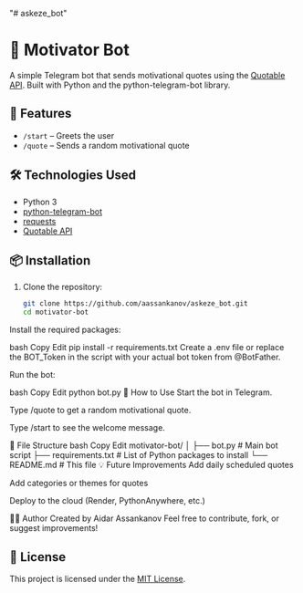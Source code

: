 "# askeze_bot" 
# 💬 Motivator Bot

A simple Telegram bot that sends motivational quotes using the [Quotable API](https://api.quotable.io/). Built with Python and the python-telegram-bot library.

## 🚀 Features

- `/start` – Greets the user
- `/quote` – Sends a random motivational quote

## 🛠 Technologies Used

- Python 3
- [python-telegram-bot](https://python-telegram-bot.org/)
- [requests](https://docs.python-requests.org/)
- [Quotable API](https://api.quotable.io/)

## 📦 Installation

1. Clone the repository:
   ```bash
   git clone https://github.com/aassankanov/askeze_bot.git
   cd motivator-bot
Install the required packages:

bash
Copy
Edit
pip install -r requirements.txt
Create a .env file or replace the BOT_Token in the script with your actual bot token from @BotFather.

Run the bot:

bash
Copy
Edit
python bot.py
🤖 How to Use
Start the bot in Telegram.

Type /quote to get a random motivational quote.

Type /start to see the welcome message.

📁 File Structure
bash
Copy
Edit
motivator-bot/
│
├── bot.py               # Main bot script
├── requirements.txt     # List of Python packages to install
└── README.md            # This file
💡 Future Improvements
Add daily scheduled quotes

Add categories or themes for quotes

Deploy to the cloud (Render, PythonAnywhere, etc.)

🧑‍💻 Author
Created by Aidar Assankanov
Feel free to contribute, fork, or suggest improvements!


## 📜 License

This project is licensed under the [MIT License](LICENSE).
